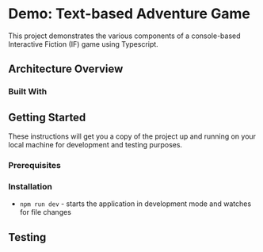 # Demo: Text-based Adventure Game

This project demonstrates the various components of a console-based Interactive Fiction (IF) game using Typescript.

## Architecture Overview

### Built With

## Getting Started

These instructions will get you a copy of the project up and running on your local machine for development and testing
purposes.

### Prerequisites

### Installation

*   `npm run dev` - starts the application in development mode and watches for file changes

## Testing

